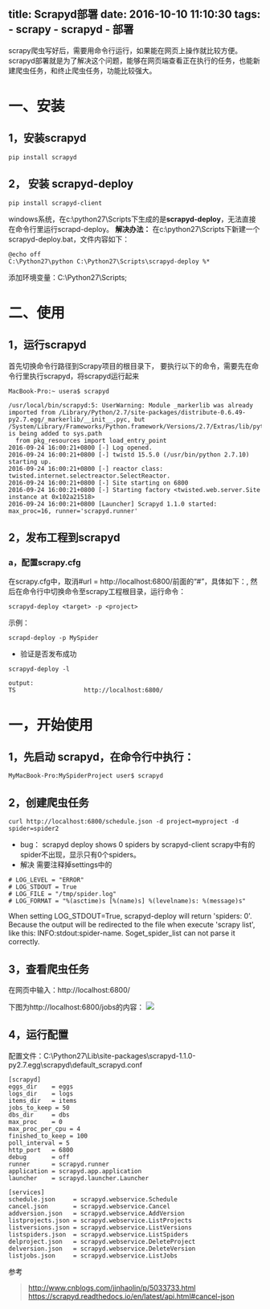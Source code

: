 title: Scrapyd部署
date: 2016-10-10 11:10:30
tags:
	- scrapy
	- scrapyd
	- 部署
---
scrapy爬虫写好后，需要用命令行运行，如果能在网页上操作就比较方便。scrapyd部署就是为了解决这个问题，能够在网页端查看正在执行的任务，也能新建爬虫任务，和终止爬虫任务，功能比较强大。

# 一、安装

## 1，安装scrapyd
```
pip install scrapyd
```

## 2， 安装 scrapyd-deploy
```
pip install scrapyd-client
```
windows系统，在c:\\python27\Scripts下生成的是**scrapyd-deploy**，无法直接在命令行里运行scrapd-deploy。
**解决办法：**
在c:\\python27\Scripts下新建一个scrapyd-deploy.bat，文件内容如下：
```
@echo off
C:\Python27\python C:\Python27\Scripts\scrapyd-deploy %*
```
添加环境变量：C:\Python27\Scripts;
<!-- more -->

# 二、使用

## 1，运行scrapyd
首先切换命令行路径到Scrapy项目的根目录下，
要执行以下的命令，需要先在命令行里执行scrapyd，将scrapyd运行起来

```
MacBook-Pro:~ usera$ scrapyd

/usr/local/bin/scrapyd:5: UserWarning: Module _markerlib was already imported from /Library/Python/2.7/site-packages/distribute-0.6.49-py2.7.egg/_markerlib/__init__.pyc, but /System/Library/Frameworks/Python.framework/Versions/2.7/Extras/lib/python is being added to sys.path
  from pkg_resources import load_entry_point
2016-09-24 16:00:21+0800 [-] Log opened.
2016-09-24 16:00:21+0800 [-] twistd 15.5.0 (/usr/bin/python 2.7.10) starting up.
2016-09-24 16:00:21+0800 [-] reactor class: twisted.internet.selectreactor.SelectReactor.
2016-09-24 16:00:21+0800 [-] Site starting on 6800
2016-09-24 16:00:21+0800 [-] Starting factory <twisted.web.server.Site instance at 0x102a21518>
2016-09-24 16:00:21+0800 [Launcher] Scrapyd 1.1.0 started: max_proc=16, runner='scrapyd.runner'
```
## 2，发布工程到scrapyd
### a，配置scrapy.cfg
在scrapy.cfg中，取消#url = http://localhost:6800/前面的“#”，具体如下：,
然后在命令行中切换命令至scrapy工程根目录，运行命令：
```
scrapyd-deploy <target> -p <project>
```
示例：
```
scrapd-deploy -p MySpider
```


* 验证是否发布成功

```
scrapyd-deploy -l

output:
TS                   http://localhost:6800/
```

# 一，开始使用
## 1，先启动 scrapyd，在命令行中执行：

```
MyMacBook-Pro:MySpiderProject user$ scrapyd
```
## 2，创建爬虫任务
```
curl http://localhost:6800/schedule.json -d project=myproject -d spider=spider2
```

* bug：
scrapyd deploy shows 0 spiders by scrapyd-client
scrapy中有的spider不出现，显示只有0个spiders。
* 解决
需要注释掉settings中的
```
# LOG_LEVEL = "ERROR"
# LOG_STDOUT = True
# LOG_FILE = "/tmp/spider.log"
# LOG_FORMAT = "%(asctime)s [%(name)s] %(levelname)s: %(message)s"
```
When setting LOG_STDOUT=True, scrapyd-deploy will return 'spiders: 0'. Because the output will be redirected to the file when execute 'scrapy list', like this: INFO:stdout:spider-name. Soget_spider_list can not parse it correctly.


## 3，查看爬虫任务
在网页中输入：http://localhost:6800/

下图为http://localhost:6800/jobs的内容：
![](https://dn-binger.qbox.me/2016-10-10/scrapyd.png)

## 4，运行配置
配置文件：C:\Python27\Lib\site-packages\scrapyd-1.1.0-py2.7.egg\scrapyd\default_scrapyd.conf

```
[scrapyd]
eggs_dir    = eggs
logs_dir    = logs
items_dir   = items
jobs_to_keep = 50
dbs_dir     = dbs
max_proc    = 0
max_proc_per_cpu = 4
finished_to_keep = 100
poll_interval = 5
http_port   = 6800
debug       = off
runner      = scrapyd.runner
application = scrapyd.app.application
launcher    = scrapyd.launcher.Launcher

[services]
schedule.json     = scrapyd.webservice.Schedule
cancel.json       = scrapyd.webservice.Cancel
addversion.json   = scrapyd.webservice.AddVersion
listprojects.json = scrapyd.webservice.ListProjects
listversions.json = scrapyd.webservice.ListVersions
listspiders.json  = scrapyd.webservice.ListSpiders
delproject.json   = scrapyd.webservice.DeleteProject
delversion.json   = scrapyd.webservice.DeleteVersion
listjobs.json     = scrapyd.webservice.ListJobs
```

参考
> http://www.cnblogs.com/jinhaolin/p/5033733.html
> https://scrapyd.readthedocs.io/en/latest/api.html#cancel-json

